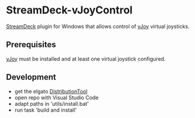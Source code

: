 # StreamDeck-vJoyControl

[StreamDeck](https://developer.elgato.com/documentation/stream-deck/sdk/overview/) plugin for Windows that allows control of [vJoy](https://github.com/njz3/vJoy/) virtual joysticks.

## Prerequisites

[vJoy](https://github.com/njz3/vJoy/) must be installed and at least one virtual joystick configured.

## Development

- get the elgato [DistributionTool](https://developer.elgato.com/documentation/stream-deck/sdk/exporting-your-plugin/)
- open repo with Visual Studio Code
- adapt paths in 'utils/install.bat'
- run task 'build and install'